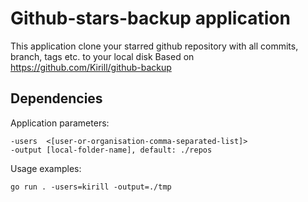 # Github-stars-backup application 

This application clone your starred github repository with all commits, branch, tags etc. to your local disk
Based on https://github.com/Kirill/github-backup

## Dependencies

Application parameters:

    -users  <[user-or-organisation-comma-separated-list]>
    -output [local-folder-name], default: ./repos

Usage examples:

    go run . -users=kirill -output=./tmp

